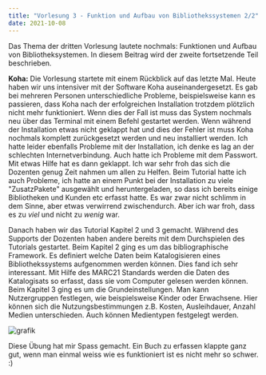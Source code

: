 ```yaml
---
title: "Vorlesung 3 - Funktion und Aufbau von Bibliothekssystemen 2/2"
date: 2021-10-08
---
```


Das Thema der dritten Vorlesung lautete nochmals: Funktionen und Aufbau von Bibliotheksystemen. In diesem Beitrag wird der zweite fortsetzende Teil beschrieben.

**Koha:** Die Vorlesung startete mit einem Rückblick auf das letzte Mal. Heute haben wir uns intensiver mit der Software Koha auseinandergesetzt. Es gab bei mehreren Personen unterschiedliche Probleme, beispielsweise kann es passieren, dass Koha nach der erfolgreichen Installation trotzdem plötzlich nicht mehr funktioniert. Wenn dies der Fall ist muss das System nochmals neu über das Terminal mit einem Befehl gestartet werden. Wenn während der Installation etwas nicht geklappt hat und dies der Fehler ist muss Koha nochmals komplett zurückgesetzt werden und neu installiert werden.
Ich hatte leider ebenfalls Probleme mit der Installation, ich denke es lag an der schlechten Internetverbindung. Auch hatte ich Probleme mit dem Passwort. Mit etwas Hilfe hat es dann geklappt. Ich war sehr froh das sich die Dozenten genug Zeit nahmen um allen zu Helfen. Beim Tutorial hatte ich auch Probleme, ich hatte an einem Punkt bei der Installation zu viele "ZusatzPakete" ausgewählt und heruntergeladen, so dass ich bereits einige Bibliotheken und Kunden etc erfasst hatte. Es war zwar nicht schlimm in dem Sinne, aber etwas verwirrend zwischendurch. Aber ich war froh, dass es zu *viel* und nicht zu *wenig* war.

Danach haben wir das Tutorial Kapitel 2 und 3 gemacht. Während des Supports der Dozenten haben andere bereits mit dem Durchspielen des Tutorials gestartet. Beim Kapitel 2 ging es um das bibliographische Framework. Es definiert welche Daten beim Katalogisieren eines Bibliothekssystems aufgenommen werden können. Dies fand ich sehr interessant. Mit Hilfe des MARC21 Standards werden die Daten des Katalogisats so erfasst, dass sie vom Computer gelesen werden können. Beim Kapitel 3 ging es um die Grundeinstellungen. Man kann Nutzergruppen festlegen, wie beispielsweise Kinder oder Erwachsene. Hier können sich die Nutzungsbestimmungen z.B. Kosten, Ausleihdauer, Anzahl Medien unterschieden. Auch können Medientypen festgelegt werden.


![grafik](https://user-images.githubusercontent.com/90787818/151663210-060e4528-3bb1-425c-8168-8b061a7c8992.png)

Diese Übung hat mir Spass gemacht. Ein Buch zu erfassen klappte ganz gut, wenn man einmal weiss wie es funktioniert ist es nicht mehr so schwer. :)


